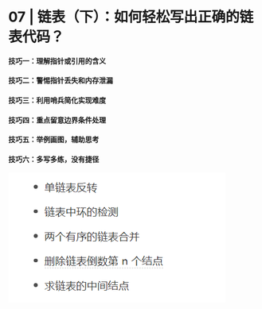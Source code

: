 # 07 | 链表（下）：如何轻松写出正确的链表代码？

#### 技巧一：理解指针或引用的含义

#### 技巧二：警惕指针丢失和内存泄漏

#### 技巧三：利用哨兵简化实现难度

#### 技巧四：重点留意边界条件处理

#### 技巧五：举例画图，辅助思考

#### 技巧六：多写多练，没有捷径

![image-20210715162122142](image-20210715162122142.png)
